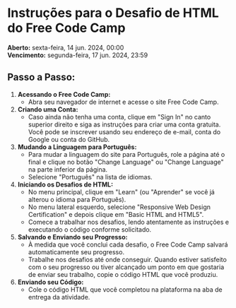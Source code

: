 <h1>Instruções para o Desafio de HTML do Free Code Camp</h1>

<p>
  <strong>Aberto:</strong> sexta-feira, 14 jun. 2024, 00:00
  <br>
<strong>Vencimento:</strong> segunda-feira, 17 jun. 2024, 23:59
</p>

<h2>Passo a Passo:</h2>

<ol>
  <li>
    <strong>Acessando o Free Code Camp:</strong>
    <ul>
      <li>Abra seu navegador de internet e acesse o site Free Code Camp.</li>
    </ul>
  </li>
  <li>
    <strong>Criando uma Conta:</strong>
    <ul>
      <li>
        Caso ainda não tenha uma conta, clique em "Sign In" no canto superior direito e siga as instruções para criar uma conta gratuita. Você pode se inscrever usando seu endereço de e-mail, conta do Google ou conta do GitHub.
      </li>
    </ul>
  </li>
  <li>
    <strong>Mudando a Linguagem para Português:</strong>
    <ul>
      <li>
        Para mudar a linguagem do site para Português, role a página até o final e clique no botão "Change Language" ou "Change Language" na parte inferior da página.
      </li>
      <li>
        Selecione "Português" na lista de idiomas.
      </li>
    </ul>
  </li>
  <li>
    <strong>Iniciando os Desafios de HTML:</strong>
    <ul>
      <li>
        No menu principal, clique em "Learn" (ou "Aprender" se você já alterou o idioma para Português).
      </li>
      <li>
        No menu lateral esquerdo, selecione "Responsive Web Design Certification" e depois clique em "Basic HTML and HTML5".
      </li>
      <li>
        Comece a trabalhar nos desafios, lendo atentamente as instruções e executando o código conforme solicitado.
      </li>
    </ul>
  </li>
  <li>
    <strong>Salvando e Enviando seu Progresso:</strong>
    <ul>
      <li>
        À medida que você conclui cada desafio, o Free Code Camp salvará automaticamente seu progresso.
      </li>
      <li>
        Trabalhe nos desafios até onde conseguir. Quando estiver satisfeito com o seu progresso ou tiver alcançado um ponto em que gostaria de enviar seu trabalho, copie o código HTML que você produziu.
      </li>
    </ul>
  </li>
  <li>
    <strong>Enviando seu Código:</strong>
    <ul>
      <li>
        Cole o código HTML que você completou na plataforma na aba de entrega da atividade.
      </li>
  </li>
</ol>
